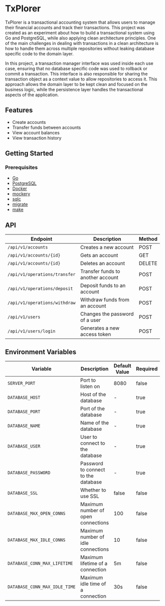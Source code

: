 # TxPlorer

TxPlorer is a transactional accounting system that allows users to manage their financial accounts and track their
transactions. This project was created as an experiment about how to build a transactional system using Go and
PostgreSQL, while also applying clean architecture principles. One of the main challenges in dealing with transactions
in a clean architecture is how to handle them across multiple repositories without leaking database specific code to the
domain layer.

In this project, a transaction manager interface was used inside each use case, ensuring that no database specific code
was used to rollback or commit a transaction. This interface is also responsible for sharing the transaction object as a
context value to allow repositories to access it. This approach allows the domain layer to be kept clean and focused on
the business logic, while the persistence layer handles the transactional aspects of the application.

## Features

- Create accounts
- Transfer funds between accounts
- View account balances
- View transaction history

## Getting Started

### Prerequisites

- [Go](https://go.dev/doc/install)
- [PostgreSQL](https://www.postgresql.org/download/)
- [Docker](https://www.docker.com/products/docker-desktop)
- [mockery](https://github.com/vektra/mockery)
- [sqlc](https://github.com/kyleconroy/sqlc)
- [migrate](https://github.com/golang-migrate/migrate)
- [make](https://www.gnu.org/software/make/)

## API

| Endpoint                      | Description                       | Method |
|-------------------------------|-----------------------------------|--------|
| `/api/v1/accounts`            | Creates a new account             | POST   |
| `/api/v1/accounts/{id}`       | Gets an account                   | GET    |
| `/api/v1/accounts/{id}`       | Deletes an account                | DELETE |
| `/api/v1/operations/transfer` | Transfer funds to another account | POST   |
| `/api/v1/operations/deposit`  | Deposit funds to an account       | POST   |
| `/api/v1/operations/withdraw` | Withdraw funds from an account    | POST   |
| `/api/v1/users`               | Changes the password of a user    | POST   |
| `/api/v1/users/login`         | Generates a new access token      | POST   |

## Environment Variables

| Variable                      | Description                         | Default Value | Required |
|-------------------------------|-------------------------------------|---------------|----------|
| `SERVER_PORT`                 | Port to listen on                   | 8080          | false    |
| `DATABASE_HOST`               | Host of the database                | -             | true     |
| `DATABASE_PORT`               | Port of the database                | -             | true     |
| `DATABASE_NAME`               | Name of the database                | -             | true     |
| `DATABASE_USER`               | User to connect to the database     | -             | true     |
| `DATABASE_PASSWORD`           | Password to connect to the database | -             | true     |
| `DATABASE_SSL`                | Whether to use SSL                  | false         | false    |
| `DATABASE_MAX_OPEN_CONNS`     | Maximum number of open connections  | 100           | false    |
| `DATABASE_MAX_IDLE_CONNS`     | Maximum number of idle connections  | 10            | false    |
| `DATABASE_CONN_MAX_LIFETIME`  | Maximum lifetime of a connection    | 5m            | false    |
| `DATABASE_CONN_MAX_IDLE_TIME` | Maximum idle time of a connection   | 30s           | false    |
